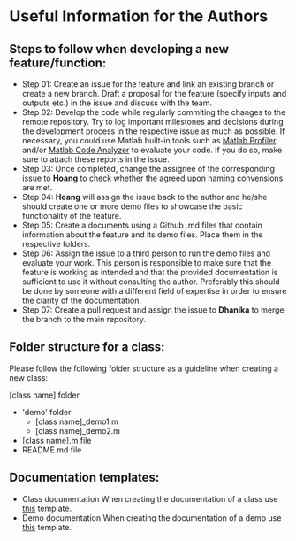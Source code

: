# Useful Information for the Authors

## Steps to follow when developing a new feature/function:
- Step 01: Create an issue for the feature and link an existing branch or create a new branch. Draft a proposal for the feature (specify inputs and outputs etc.) in the issue and discuss with the team.
- Step 02: Develop the code while regularly commiting the changes to the remote repository. Try to log important milestones and decisions during the development process in the respective issue as much as possible. If necessary, you could use Matlab built-in tools such as [Matlab Profiler](https://www.mathworks.com/help/matlab/matlab_prog/profiling-for-improving-performance.html) and/or [Matlab Code Analyzer](https://www.mathworks.com/help/matlab/matlab_prog/matlab-code-analyzer-report.html) to evaluate your code. If you do so, make sure to attach these reports in the issue.
- Step 03: Once completed, change the assignee of the corresponding issue to **Hoang** to check whether the agreed upon naming convensions are met.
- Step 04: **Hoang** will assign the issue back to the author and he/she should create one or more demo files to showcase the basic functionality of the feature.
- Step 05: Create a documents using a Github .md files that contain information about the feature and its demo files. Place them in the respective folders.
- Step 06: Assign the issue to a third person to run the demo files and evaluate your work. This person is responsible to make sure that the feature is working as intended and that the provided documentation is sufficient to use it without consulting the author. Preferably this should be done by someone with a different field of expertise in order to ensure the clarity of the documentation.
- Step 07: Create a pull request and assign the issue to **Dhanika** to merge the branch to the main repository.

## Folder structure for a class:
Please follow the following folder structure as a guideline when creating a new class:  
  
[class name] folder
  - 'demo' folder
    - [class name]_demo1.m
    - [class name]_demo2.m
  - [class name].m file
  - README.md file

## Documentation templates:
- Class documentation
  When creating the documentation of a class use [this](templates-do_not_publish/class_doc.md) template.
- Demo documentation
  When creating the documentation of a demo use [this](templates-do_not_publish/demo_doc.md) template.
